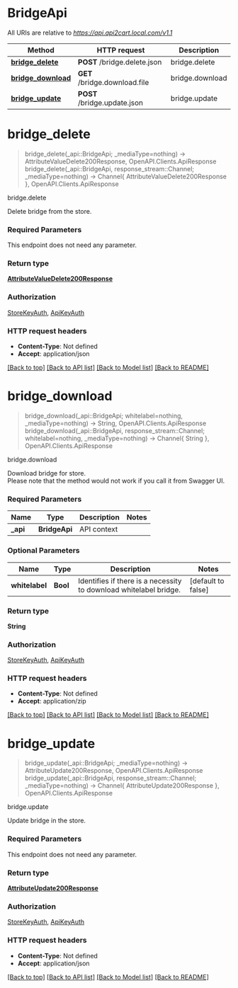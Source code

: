 # BridgeApi

All URIs are relative to *https://api.api2cart.local.com/v1.1*

Method | HTTP request | Description
------------- | ------------- | -------------
[**bridge_delete**](BridgeApi.md#bridge_delete) | **POST** /bridge.delete.json | bridge.delete
[**bridge_download**](BridgeApi.md#bridge_download) | **GET** /bridge.download.file | bridge.download
[**bridge_update**](BridgeApi.md#bridge_update) | **POST** /bridge.update.json | bridge.update


# **bridge_delete**
> bridge_delete(_api::BridgeApi; _mediaType=nothing) -> AttributeValueDelete200Response, OpenAPI.Clients.ApiResponse <br/>
> bridge_delete(_api::BridgeApi, response_stream::Channel; _mediaType=nothing) -> Channel{ AttributeValueDelete200Response }, OpenAPI.Clients.ApiResponse

bridge.delete

Delete bridge from the store.

### Required Parameters
This endpoint does not need any parameter.

### Return type

[**AttributeValueDelete200Response**](AttributeValueDelete200Response.md)

### Authorization

[StoreKeyAuth](../README.md#StoreKeyAuth), [ApiKeyAuth](../README.md#ApiKeyAuth)

### HTTP request headers

 - **Content-Type**: Not defined
 - **Accept**: application/json

[[Back to top]](#) [[Back to API list]](../README.md#api-endpoints) [[Back to Model list]](../README.md#models) [[Back to README]](../README.md)

# **bridge_download**
> bridge_download(_api::BridgeApi; whitelabel=nothing, _mediaType=nothing) -> String, OpenAPI.Clients.ApiResponse <br/>
> bridge_download(_api::BridgeApi, response_stream::Channel; whitelabel=nothing, _mediaType=nothing) -> Channel{ String }, OpenAPI.Clients.ApiResponse

bridge.download

Download bridge for store.</br>Please note that the method would not work if you call it from Swagger UI.

### Required Parameters

Name | Type | Description  | Notes
------------- | ------------- | ------------- | -------------
 **_api** | **BridgeApi** | API context | 

### Optional Parameters

Name | Type | Description  | Notes
------------- | ------------- | ------------- | -------------
 **whitelabel** | **Bool** | Identifies if there is a necessity to download whitelabel bridge. | [default to false]

### Return type

**String**

### Authorization

[StoreKeyAuth](../README.md#StoreKeyAuth), [ApiKeyAuth](../README.md#ApiKeyAuth)

### HTTP request headers

 - **Content-Type**: Not defined
 - **Accept**: application/zip

[[Back to top]](#) [[Back to API list]](../README.md#api-endpoints) [[Back to Model list]](../README.md#models) [[Back to README]](../README.md)

# **bridge_update**
> bridge_update(_api::BridgeApi; _mediaType=nothing) -> AttributeUpdate200Response, OpenAPI.Clients.ApiResponse <br/>
> bridge_update(_api::BridgeApi, response_stream::Channel; _mediaType=nothing) -> Channel{ AttributeUpdate200Response }, OpenAPI.Clients.ApiResponse

bridge.update

Update bridge in the store.

### Required Parameters
This endpoint does not need any parameter.

### Return type

[**AttributeUpdate200Response**](AttributeUpdate200Response.md)

### Authorization

[StoreKeyAuth](../README.md#StoreKeyAuth), [ApiKeyAuth](../README.md#ApiKeyAuth)

### HTTP request headers

 - **Content-Type**: Not defined
 - **Accept**: application/json

[[Back to top]](#) [[Back to API list]](../README.md#api-endpoints) [[Back to Model list]](../README.md#models) [[Back to README]](../README.md)

